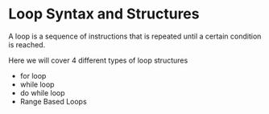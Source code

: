 # Loop Syntax and Structures

A loop is a sequence of instructions that is repeated until a certain condition is reached.

Here we will cover 4 different types of loop structures
- for loop
- while loop
- do while loop
- Range Based Loops
